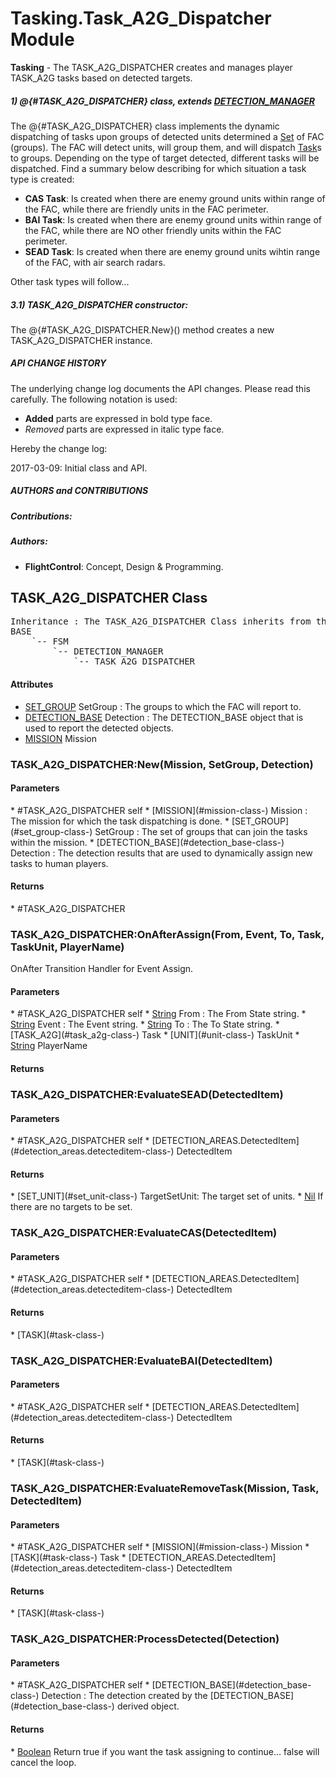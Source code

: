 # Tasking.Task_A2G_Dispatcher Module
**Tasking** - The TASK_A2G_DISPATCHER creates and manages player TASK_A2G tasks based on detected targets.



#####  1) @{#TASK_A2G_DISPATCHER} class, extends [DETECTION_MANAGER](#detection_manager-class-)

The @{#TASK_A2G_DISPATCHER} class implements the dynamic dispatching of tasks upon groups of detected units determined a [Set](#set-module-) of FAC (groups).
The FAC will detect units, will group them, and will dispatch [Task](#task-module-)s to groups. Depending on the type of target detected, different tasks will be dispatched.
Find a summary below describing for which situation a task type is created:

* **CAS Task**: Is created when there are enemy ground units within range of the FAC, while there are friendly units in the FAC perimeter.
* **BAI Task**: Is created when there are enemy ground units within range of the FAC, while there are NO other friendly units within the FAC perimeter.
* **SEAD Task**: Is created when there are enemy ground units wihtin range of the FAC, with air search radars.

Other task types will follow...

##### 3.1) TASK_A2G_DISPATCHER constructor:

The @{#TASK_A2G_DISPATCHER.New}() method creates a new TASK_A2G_DISPATCHER instance.



#####  **API CHANGE HISTORY**

The underlying change log documents the API changes. Please read this carefully. The following notation is used:

* **Added** parts are expressed in bold type face.
* _Removed_ parts are expressed in italic type face.

Hereby the change log:

2017-03-09: Initial class and API.



#####  **AUTHORS and CONTRIBUTIONS**

#####  Contributions:

#####  Authors:

* **FlightControl**: Concept, Design & Programming.

## TASK_A2G_DISPATCHER Class
<pre>
Inheritance : The TASK_A2G_DISPATCHER Class inherits from the following parents :
BASE
	`-- FSM
		`-- DETECTION_MANAGER
			`-- TASK_A2G_DISPATCHER
</pre>

<h4> Attributes </h4>

* [SET_GROUP](#set_group-class-) SetGroup : The groups to which the FAC will report to.
* [DETECTION_BASE](#detection_base-class-) Detection : The DETECTION_BASE object that is used to report the detected objects.
* [MISSION](#mission-class-) Mission


### TASK_A2G_DISPATCHER:New(Mission, SetGroup, Detection)

<h4> Parameters </h4>
* #TASK_A2G_DISPATCHER self
* [MISSION](#mission-class-) Mission : The mission for which the task dispatching is done.
* [SET_GROUP](#set_group-class-) SetGroup : The set of groups that can join the tasks within the mission.
* [DETECTION_BASE](#detection_base-class-) Detection : The detection results that are used to dynamically assign new tasks to human players.

<h4> Returns </h4>
* #TASK_A2G_DISPATCHER 


### TASK_A2G_DISPATCHER:OnAfterAssign(From, Event, To, Task, TaskUnit, PlayerName)
OnAfter Transition Handler for Event Assign.

<h4> Parameters </h4>
* #TASK_A2G_DISPATCHER self
* <u>String</u> From : The From State string.
* <u>String</u> Event : The Event string.
* <u>String</u> To : The To State string.
* [TASK_A2G](#task_a2g-class-) Task
* [UNIT](#unit-class-) TaskUnit
* <u>String</u> PlayerName

<h4> Returns </h4>

### TASK_A2G_DISPATCHER:EvaluateSEAD(DetectedItem)

<h4> Parameters </h4>
* #TASK_A2G_DISPATCHER self
* [DETECTION_AREAS.DetectedItem](#detection_areas.detecteditem-class-) DetectedItem

<h4> Returns </h4>
* [SET_UNIT](#set_unit-class-)  TargetSetUnit: The target set of units.
* <u>Nil</u>  If there are no targets to be set.


### TASK_A2G_DISPATCHER:EvaluateCAS(DetectedItem)

<h4> Parameters </h4>
* #TASK_A2G_DISPATCHER self
* [DETECTION_AREAS.DetectedItem](#detection_areas.detecteditem-class-) DetectedItem

<h4> Returns </h4>
* [TASK](#task-class-) 


### TASK_A2G_DISPATCHER:EvaluateBAI(DetectedItem)

<h4> Parameters </h4>
* #TASK_A2G_DISPATCHER self
* [DETECTION_AREAS.DetectedItem](#detection_areas.detecteditem-class-) DetectedItem

<h4> Returns </h4>
* [TASK](#task-class-) 


### TASK_A2G_DISPATCHER:EvaluateRemoveTask(Mission, Task, DetectedItem)

<h4> Parameters </h4>
* #TASK_A2G_DISPATCHER self
* [MISSION](#mission-class-) Mission
* [TASK](#task-class-) Task
* [DETECTION_AREAS.DetectedItem](#detection_areas.detecteditem-class-) DetectedItem

<h4> Returns </h4>
* [TASK](#task-class-) 


### TASK_A2G_DISPATCHER:ProcessDetected(Detection)

<h4> Parameters </h4>
* #TASK_A2G_DISPATCHER self
* [DETECTION_BASE](#detection_base-class-) Detection : The detection created by the [DETECTION_BASE](#detection_base-class-) derived object.

<h4> Returns </h4>
* <u>Boolean</u>  Return true if you want the task assigning to continue... false will cancel the loop.



